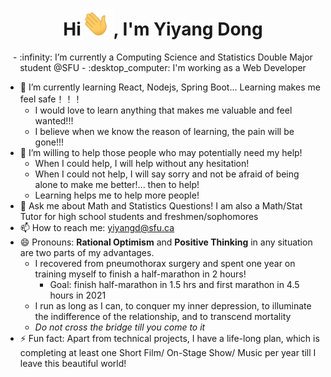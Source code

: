 
<!--
**yiyangd/yiyangd** is a ✨ _special_ ✨ repository because its `README.md` (this file) appears on your GitHub profile.

Here are some ideas to get you started:
- 👯 I’m looking to collaborate on people 

-->

<h1 align="center">Hi <img width="45" src="handwaving.gif">, I'm Yiyang Dong </h1>
<p align="center">
- :infinity:  I’m currently a Computing Science and Statistics Double Major student @SFU
- :desktop_computer:  I'm working as a Web Developer 

- 🌱 I’m currently learning React, Nodejs, Spring Boot... Learning makes me feel safe！！！
  - I would love to learn anything that makes me valuable and feel wanted!!!
  - I believe when we know the reason of learning, the pain will be gone!!!
- 🤔 I’m willing to help those people who may potentially need my help!
  - When I could help, I will help without any hesitation!
  - When I could not help, I will say sorry and not be afraid of being alone to make me better!... then to help!
  - Learning helps me to help more people!
- 💬 Ask me about Math and Statistics Questions! I am also a Math/Stat Tutor for high school students and freshmen/sophomores
- 📫 How to reach me: yiyangd@sfu.ca
- 😄 Pronouns: **Rational Optimism** and **Positive Thinking** in any situation are two parts of my advantages.
  - I recovered from pneumothorax surgery and spent one year on training myself to finish a half-marathon in 2 hours!
    - Goal: finish half-marathon in 1.5 hrs and first marathon in 4.5 hours in 2021
  - I run as long as I can, to conquer my inner depression, to illuminate the indifference of the relationship, and to transcend mortality
  - *Do not cross the bridge till you come to it*
- ⚡ Fun fact: Apart from technical projects, I have a life-long plan, which is completing at least one Short Film/ On-Stage Show/ Music per year till I leave this beautiful world!
